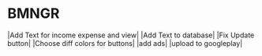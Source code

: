 # BMNGR

|Add Text for income expense and view|
|Add Text to database|
|Fix Update button|
|Choose diff colors for buttons| 
|add ads|
|upload to googleplay|

